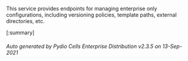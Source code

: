 






This service provides endpoints for managing enterprise only configurations, including versioning policies, template paths, external directories, etc.

[:summary]

###### Auto generated by Pydio Cells Enterprise Distribution v2.3.5 on 13-Sep-2021
